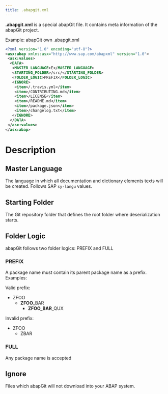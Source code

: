 ```yaml
---
title: .abapgit.xml
---
```


**.abapgit.xml** is a special abapGit file. It contains meta information of the abapGit project.

Example: abapGit own .abapgit.xml

```xml
<?xml version="1.0" encoding="utf-8"?>
<asx:abap xmlns:asx="http://www.sap.com/abapxml" version="1.0">
 <asx:values>
  <DATA>
   <MASTER_LANGUAGE>E</MASTER_LANGUAGE>
   <STARTING_FOLDER>/src/</STARTING_FOLDER>
   <FOLDER_LOGIC>PREFIX</FOLDER_LOGIC>
   <IGNORE>
    <item>/.travis.yml</item>
    <item>/CONTRIBUTING.md</item>
    <item>/LICENSE</item>
    <item>/README.md</item>
    <item>/package.json</item>
    <item>/changelog.txt</item>
   </IGNORE>
  </DATA>
 </asx:values>
</asx:abap>
```

# Description

## Master Language

The language in which all documentation and dictionary elements texts will be created. Follows SAP `sy-langu` values.

## Starting Folder

The Git repository folder that defines the root folder where deserialization starts.

## Folder Logic

abapGit follows two folder logics: PREFIX and FULL

### PREFIX

A package name must contain its parent package name as a prefix. Examples:

Valid prefix:
* ZFOO
  * **ZFOO**_BAR
    * **ZFOO_BAR**_QUX

Invalid prefix:
* ZFOO
  * ZBAR

### FULL

Any package name is accepted

## Ignore

Files which abapGit will not download into your ABAP system.